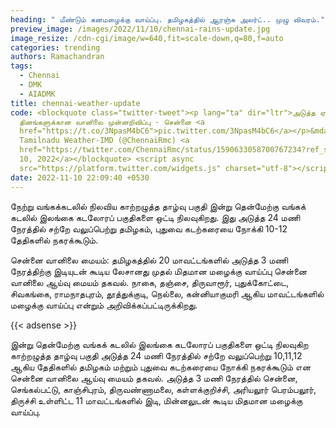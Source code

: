 ```yaml
---
heading: " மீண்டும் கனமழைக்கு வாய்ப்பு. தமிழகத்தில் ஆரஞ்சு அலர்ட்.. முழு விவரம்."
preview_image: /images/2022/11/10/chennai-rains-update.jpg
image_resize: /cdn-cgi/image/w=640,fit=scale-down,q=80,f=auto
categories: trending
authors: Ramachandran
tags:
  - Chennai
  - DMK
  - AIADMK
title: chennai-weather-update
code: <blockquote class="twitter-tweet"><p lang="ta" dir="ltr">அடுத்த ஏழு
  தினங்களுக்கான வானிலை முன்னறிவிப்பு - சென்னை <a
  href="https://t.co/3NpasM4bC6">pic.twitter.com/3NpasM4bC6</a></p>&mdash;
  Tamilnadu Weather-IMD (@ChennaiRmc) <a
  href="https://twitter.com/ChennaiRmc/status/1590633058700767234?ref_src=twsrc%5Etfw">November
  10, 2022</a></blockquote> <script async
  src="https://platform.twitter.com/widgets.js" charset="utf-8"></script>
date: 2022-11-10 22:09:40 +0530
---
```



நேற்று வங்கக்கடலில் நிலவிய காற்றழுத்த தாழ்வு பகுதி இன்று தென்மேற்கு வங்கக் கடலில் இலங்கை கடலோரப் பகுதிகளை ஒட்டி நிலவுகிறது. இது அடுத்த 24 மணி நேரத்தில் சற்றே வலுப்பெற்று தமிழகம், புதுவை கடற்கரையை நோக்கி 10-12 தேதிகளில் நகரக்கூடும். 

சென்னை வானிலை மையம்: தமிழகத்தில் 20 மாவட்டங்களில் அடுத்த 3 மணி நேரத்திற்கு இடியுடன் கூடிய லேசானது முதல் மிதமான மழைக்கு வாய்ப்பு சென்னை வானிலை ஆய்வு மையம் தகவல். நாகை, தஞ்சை, திருவாரூர், புதுக்கோட்டை, சிவகங்கை, ராமநாதபுரம், தூத்துக்குடி, நெல்லை, கன்னியாகுமரி ஆகிய மாவட்டங்களில் மழைக்கு வாய்ப்பு என்றும் அறிவிக்கப்பட்டிருக்கிறது. 

{{< adsense >}}

இன்று தென்மேற்கு வங்கக் கடலில் இலங்கை கடலோரப் பகுதிகளை ஒட்டி நிலவுகிற காற்றழுத்த தாழ்வு பகுதி அடுத்த 24 மணி நேரத்தில் சற்றே வலுப்பெற்று 10,11,12 ஆகிய தேதிகளில் தமிழகம் மற்றும் புதுவை கடற்கரையை நோக்கி நகரக்கூடும் என சென்னை வானிலை ஆய்வு மையம் தகவல். அடுத்த 3 மணி நேரத்தில் சென்னை, செங்கல்பட்டு, காஞ்சிபுரம், திருவண்ணாமலை, கள்ளக்குறிச்சி, அரியலூர் பெரம்பலூர், திருச்சி உள்ளிட்ட 11 மாவட்டங்களில் இடி, மின்னலுடன் கூடிய மிதமான மழைக்கு வாய்ப்பு.